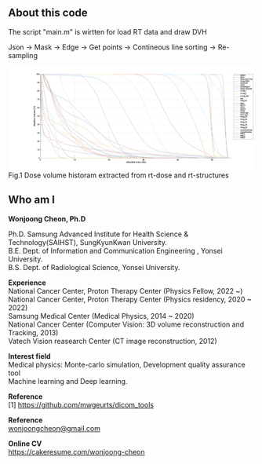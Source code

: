 ## About this code  
The script "main.m" is wirtten for load RT data and draw DVH  

Json -> Mask -> Edge -> Get points -> Contineous line sorting -> Re-sampling 

<img src = https://github.com/wjcheon/RT_data_load_Matlab/blob/master/dvh.png />
Fig.1 Dose volume historam extracted from rt-dose and rt-structures
 
  
## Who am I 
**Wonjoong Cheon, Ph.D**    
  
Ph.D. Samsung Advanced Institute for Health Science & Technology(SAIHST), SungKyunKwan University.    
B.E. Dept. of Information and Communication Engineering , Yonsei University.  
B.S. Dept. of Radiological Science, Yonsei University.  

**Experience**  
National Cancer Center, Proton Therapy Center (Physics Fellow, 2022 ~)  
National Cancer Center, Proton Therapy Center (Physics residency, 2020 ~ 2022)  
Samsung Medical Center (Medical Physics, 2014 ~ 2020)  
National Cancer Center (Computer Vision: 3D volume reconstruction and Tracking, 2013)  
Vatech Vision reasearch Center (CT image reconstruction, 2012)  

**Interest field**  
Medical physics: Monte-carlo simulation, Development quality assurance tool  
Machine learning and Deep learning. 

**Reference**  
[1] https://github.com/mwgeurts/dicom_tools
  
**Reference**  
wonjoongcheon@gmail.com  

**Online CV**  
https://cakeresume.com/wonjoong-cheon    